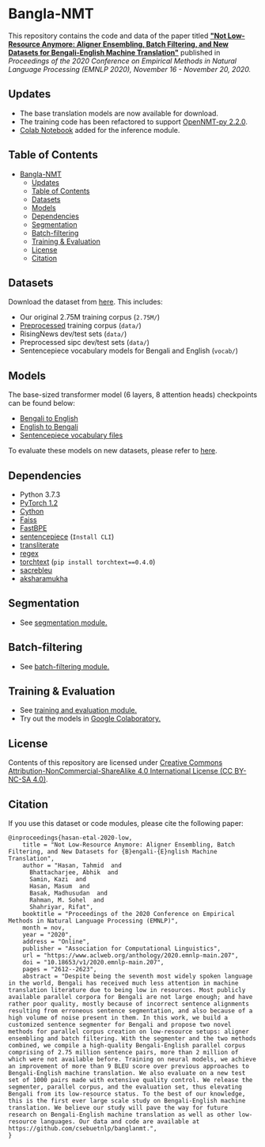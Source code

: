 # Bangla-NMT

This repository contains the code and data of the paper titled [**"Not Low-Resource Anymore: Aligner Ensembling, Batch Filtering, and New Datasets for Bengali-English Machine Translation"**](https://www.aclweb.org/anthology/2020.emnlp-main.207/) published in *Proceedings of the 2020 Conference on Empirical Methods in Natural Language Processing (EMNLP 2020), November 16 - November 20, 2020.*

## Updates

* The base translation models are now available for download.
* The training code has been refactored to support [OpenNMT-py 2.2.0](https://github.com/OpenNMT/OpenNMT-py).
* [Colab Notebook](https://colab.research.google.com/drive/1TQmanPu8Pb8kfgSRqMRxWZ79QeUfyczw?usp=sharing) added for the inference module.

## Table of Contents

- [Bangla-NMT](#bangla-nmt)
  - [Updates](#updates)
  - [Table of Contents](#table-of-contents)
  - [Datasets](#datasets)
  - [Models](#models)
  - [Dependencies](#dependencies)
  - [Segmentation](#segmentation)
  - [Batch-filtering](#batch-filtering)
  - [Training & Evaluation](#training--evaluation)
  - [License](#license)
  - [Citation](#citation)


## Datasets
  Download the dataset from [here](https://docs.google.com/uc?export=download&id=1FLlC0NNXFKVGaVM3-cYW-XEx8p8eV3Wm). This includes:
* Our original 2.75M training corpus (`2.75M/`)
* [Preprocessed](training/preprocessing) training corpus (`data/`)
* RisingNews dev/test sets (`data/`)
* Preprocessed sipc dev/test sets (`data/`)
* Sentencepiece vocabulary models for Bengali and English (`vocab/`) 

## Models

The base-sized transformer model (6 layers, 8 attention heads) checkpoints can be found below: 

* [Bengali to English](https://docs.google.com/uc?export=download&id=1xx5bU31sIMU24kLm5bYh19qLBYHHriP4)
* [English to Bengali](https://docs.google.com/uc?export=download&id=1-RLTuuOvSPB1Qzmho9WFlhAYnbYxPI_Q)
* [Sentencepiece vocabulary files](vocab.tar.bz2)

To evaluate these models on new datasets, please refer to [here](https://github.com/csebuetnlp/banglanmt/tree/master/training).

## Dependencies
* Python 3.7.3
* [PyTorch 1.2](http://pytorch.org/)
* [Cython](https://pypi.org/project/Cython/)
* [Faiss](https://github.com/facebookresearch/faiss)
* [FastBPE](https://github.com/glample/fastBPE)
* [sentencepiece](https://github.com/google/sentencepiece) (`Install CLI`)
* [transliterate](https://pypi.org/project/transliterate) 
* [regex](https://pypi.org/project/regex/)
* [torchtext](https://pypi.org/project/torchtext) (`pip install torchtext==0.4.0`)
* [sacrebleu](https://pypi.org/project/sacrebleu)
* [aksharamukha](https://pypi.org/project/aksharamukha)


## Segmentation
  * See [segmentation module.](segmentation/)

## Batch-filtering
  * See [batch-filtering module.](batch_filtering/)

## Training & Evaluation
  * See [training and evaluation module.](training/)
  * Try out the models in [Google Colaboratory.](https://colab.research.google.com/drive/1TQmanPu8Pb8kfgSRqMRxWZ79QeUfyczw?usp=sharing)

## License
Contents of this repository are licensed under [Creative Commons Attribution-NonCommercial-ShareAlike 4.0 International License (CC BY-NC-SA 4.0)](https://creativecommons.org/licenses/by-nc-sa/4.0/). 

## Citation
If you use this dataset or code modules, please cite the following paper:
```
@inproceedings{hasan-etal-2020-low,
    title = "Not Low-Resource Anymore: Aligner Ensembling, Batch Filtering, and New Datasets for {B}engali-{E}nglish Machine Translation",
    author = "Hasan, Tahmid  and
      Bhattacharjee, Abhik  and
      Samin, Kazi  and
      Hasan, Masum  and
      Basak, Madhusudan  and
      Rahman, M. Sohel  and
      Shahriyar, Rifat",
    booktitle = "Proceedings of the 2020 Conference on Empirical Methods in Natural Language Processing (EMNLP)",
    month = nov,
    year = "2020",
    address = "Online",
    publisher = "Association for Computational Linguistics",
    url = "https://www.aclweb.org/anthology/2020.emnlp-main.207",
    doi = "10.18653/v1/2020.emnlp-main.207",
    pages = "2612--2623",
    abstract = "Despite being the seventh most widely spoken language in the world, Bengali has received much less attention in machine translation literature due to being low in resources. Most publicly available parallel corpora for Bengali are not large enough; and have rather poor quality, mostly because of incorrect sentence alignments resulting from erroneous sentence segmentation, and also because of a high volume of noise present in them. In this work, we build a customized sentence segmenter for Bengali and propose two novel methods for parallel corpus creation on low-resource setups: aligner ensembling and batch filtering. With the segmenter and the two methods combined, we compile a high-quality Bengali-English parallel corpus comprising of 2.75 million sentence pairs, more than 2 million of which were not available before. Training on neural models, we achieve an improvement of more than 9 BLEU score over previous approaches to Bengali-English machine translation. We also evaluate on a new test set of 1000 pairs made with extensive quality control. We release the segmenter, parallel corpus, and the evaluation set, thus elevating Bengali from its low-resource status. To the best of our knowledge, this is the first ever large scale study on Bengali-English machine translation. We believe our study will pave the way for future research on Bengali-English machine translation as well as other low-resource languages. Our data and code are available at https://github.com/csebuetnlp/banglanmt.",
}
```
